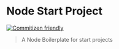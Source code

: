 # Node Start Project

[![Commitizen friendly](https://img.shields.io/badge/commitizen-friendly-brightgreen.svg)](http://commitizen.github.io/cz-cli/)

> A Node Boilerplate for start projects
